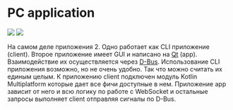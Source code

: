 PC application
===

<p class="icons-main">
    <img src="/images/ic_cli.png">
    <img src="/images/ic_pc.png">
</p>

На самом деле приложения 2. 
Одно работает как CLI приложение (client). 
Второе приложение имеет GUI и написано на [Qt](https://www.qt.io/) (app).
Взаимодействие их осуществляется через [D-Bus](https://www.freedesktop.org/wiki/Software/dbus/).
Использование CLI приложения возможно, но не очень удобно. Так что можно считать их единым целым.
К приложению client подключен модуль Kotlin Multiplatform которые дает все фичи доступные в нем.
Приложение app зависит от него и всю логику по работе с WebSocket и остальные запросы выполняет client отправляя сигналы по D-Bus.